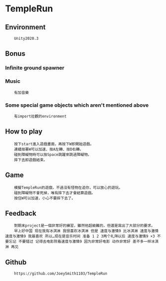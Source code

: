 # TempleRun

## Environment
        Unity2020.3

## Bonus
### Infinite ground spawner

### Music
        有加音樂

### Some special game objects which aren't mentioned above
        有import壯觀的environment

## How to play
        按下start進入遊戲畫面，再按下W即開始遊戲。
        連續按著W可以加速、按A左轉、按D右轉。
        碰到障礙物時可以按Space跳躍來跳過障礙物。
        摔下去即遊戲結束。

## Game
        模擬TempleRun的遊戲，不過沒有怪物在追你，可以放心的遊玩。
        碰到障礙物不會死掉，唯有摔下去才會結算遊戲。
        按住W可以加速，小心不要摔下去了。

## Feedback
        對期末project是一個非常好的練習，雖然他超級難的，但還是寫出了大部分的要求。
        早上好中国 现在我有冰淇淋 我很喜欢冰淇淋 但是 速度与激情9 比冰淇淋 速度与激情 速度与激情9 我最喜欢 所以…现在是音乐时间 准备 1 2 3两个礼拜以后 速度与激情9 ×3 不要忘记 不要错过 记得去电影院看速度与激情9 因为非常好电影 动作非常好 差不多一样冰淇淋 再见
        
## Github
        https://github.com/JoeySmith1103/TempleRun
        
